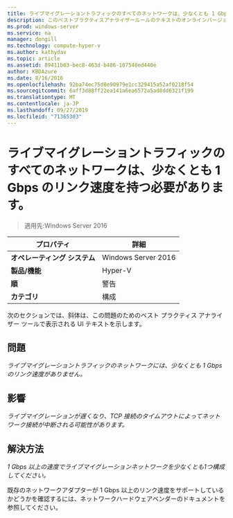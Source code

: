 ```yaml
---
title: ライブマイグレーショントラフィックのすべてのネットワークは、少なくとも 1 Gbps のリンク速度を持つ必要があります。
description: このベストプラクティスアナライザールールのテキストのオンラインバージョン。
ms.prod: windows-server
ms.service: na
manager: dongill
ms.technology: compute-hyper-v
ms.author: kathydav
ms.topic: article
ms.assetid: 89411b63-bec8-463d-b486-107548ed440e
author: KBDAzure
ms.date: 8/16/2016
ms.openlocfilehash: 92ba74ec75d8e90979e1cc329415a52af0218f54
ms.sourcegitcommit: 6aff3d88ff22ea141a6ea6572a5ad8dd6321f199
ms.translationtype: MT
ms.contentlocale: ja-JP
ms.lasthandoff: 09/27/2019
ms.locfileid: "71365303"
---
```

# <a name="all-networks-for-live-migration-traffic-should-have-a-link-speed-of-at-least-1-gbps"></a>ライブマイグレーショントラフィックのすべてのネットワークは、少なくとも 1 Gbps のリンク速度を持つ必要があります。

>適用先:Windows Server 2016


  
|プロパティ|詳細|  
|-|-|  
|**オペレーティング システム**|Windows Server 2016|  
|**製品/機能**|Hyper-V|  
|**順**|警告|  
|**カテゴリ**|構成|  
  
次のセクションでは、斜体は、この問題のためのベスト プラクティス アナライザー ツールで表示される UI テキストを示します。  
  
## <a name="issue"></a>問題  
*ライブマイグレーショントラフィックのネットワークには、少なくとも 1 Gbps のリンク速度がありません。*  
  
## <a name="impact"></a>影響  
*ライブマイグレーションが遅くなり、TCP 接続のタイムアウトによってネットワーク接続が中断される可能性があります。*  
  
## <a name="resolution"></a>解決方法  
*1 Gbps 以上の速度でライブマイグレーションネットワークを少なくとも1つ構成してください。*  
  
既存のネットワークアダプターが 1 Gbps 以上のリンク速度をサポートしているかどうかを確認するには、ネットワークハードウェアベンダーのドキュメントを参照してください。  
  


